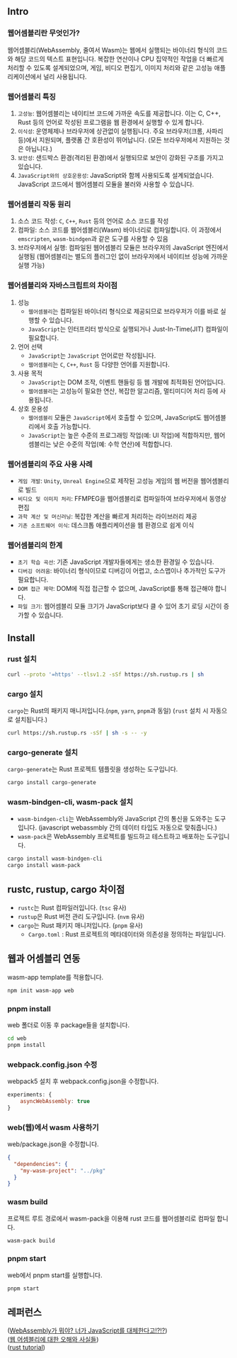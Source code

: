 ## Intro
### 웹어셈블리란 무엇인가?
웹어셈블리(WebAssembly, 줄여서 Wasm)는 웹에서 실행되는 바이너리 형식의 코드와 해당 코드의 텍스트 표현입니다. 복잡한 연산이나 CPU 집약적인 작업을 더 빠르게 처리할 수 있도록 설계되었으며, 게임, 비디오 편집기, 이미지 처리와 같은 고성능 애플리케이션에서 널리 사용됩니다.

### 웹어셈블리 특징
1. `고성능`: 웹어셈블리는 네이티브 코드에 가까운 속도를 제공합니다. 이는 C, C++, Rust 등의 언어로 작성된 프로그램을 웹 환경에서 실행할 수 있게 합니다.
2. `이식성`: 운영체제나 브라우저에 상관없이 실행됩니다. 주요 브라우저(크롬, 사파리 등)에서 지원되며, 플랫폼 간 호환성이 뛰어납니다. (모든 브라우저에서 지원하는 것은 아닙니다.)
3. `보안성`: 샌드박스 환경(격리된 환경)에서 실행되므로 보안이 강화된 구조를 가지고 있습니다.
4. `JavaScript와의 상호운용성`: JavaScript와 함께 사용되도록 설계되었습니다. JavaScript 코드에서 웹어셈블리 모듈을 불러와 사용할 수 있습니다.

### 웹어셈블리 작동 원리
1. 소스 코드 작성: `C`, `C++`, `Rust` 등의 언어로 소스 코드를 작성
2. 컴파일: 소스 코드를 웹어셈블리(Wasm) 바이너리로 컴파일합니다. 이 과정에서 `emscripten`, `wasm-bindgen`과 같은 도구를 사용할 수 있음
3. 브라우저에서 실행: 컴파일된 웹어셈블리 모듈은 브라우저의 JavaScript 엔진에서 실행됨 (웹어셈블리는 별도의 플러그인 없이 브라우저에서 네이티브 성능에 가까운 실행 가능)

### 웹어셈블리와 자바스크립트의 차이점
1. 성능
   - `웹어셈블리`는 컴파일된 바이너리 형식으로 제공되므로 브라우저가 이를 바로 실행할 수 있습니다.
   - `JavaScript`는 인터프리터 방식으로 실행되거나 Just-In-Time(JIT) 컴파일이 필요합니다.
2. 언어 선택
   - `JavaScript`는 `JavaScript` 언어로만 작성됩니다.
   - `웹어셈블리`는 `C`, `C++`, `Rust` 등 다양한 언어를 지원합니다.
3. 사용 목적
   - `JavaScript`는 DOM 조작, 이벤트 핸들링 등 웹 개발에 최적화된 언어입니다. 
   - `웹어셈블리`는 고성능이 필요한 연산, 복잡한 알고리즘, 멀티미디어 처리 등에 사용됩니다.
4. 상호 운용성 
   - `웹어셈블리` 모듈은 `JavaScript`에서 호출할 수 있으며, JavaScript도 웹어셈블리에서 호출 가능합니다. 
   - `JavaScript`는 높은 수준의 프로그래밍 작업(예: UI 작업)에 적합하지만, 웹어셈블리는 낮은 수준의 작업(예: 수학 연산)에 적합합니다.

### 웹어셈블리의 주요 사용 사례
- `게임 개발`: `Unity`, `Unreal Engine`으로 제작된 고성능 게임의 웹 버전을 웹어셈블리로 빌드
- `비디오 및 이미지 처리`: FFMPEG을 웹어셈블리로 컴파일하여 브라우저에서 동영상 편집
- `과학 계산 및 머신러닝`: 복잡한 계산을 빠르게 처리하는 라이브러리 제공
- `기존 소프트웨어 이식`: 데스크톱 애플리케이션을 웹 환경으로 쉽게 이식

### 웹어셈블리의 한계
- `초기 학습 곡선`: 기존 JavaScript 개발자들에게는 생소한 환경일 수 있습니다.
- `디버깅 어려움`: 바이너리 형식이므로 디버깅이 어렵고, 소스맵이나 추가적인 도구가 필요합니다.
- `DOM 접근 제약`: DOM에 직접 접근할 수 없으며, JavaScript를 통해 접근해야 합니다.
- `파일 크기`: 웹어셈블리 모듈 크기가 JavaScript보다 클 수 있어 초기 로딩 시간이 증가할 수 있습니다.

## Install
### rust 설치
```bash
curl --proto '=https' --tlsv1.2 -sSf https://sh.rustup.rs | sh
```

### cargo 설치
`cargo`는 Rust의 패키지 매니저입니다.(`npm`, `yarn`, `pnpm`과 동일) (`rust` 설치 시 자동으로 설치됩니다.)
```bash 
curl https://sh.rustup.rs -sSf | sh -s -- -y
```

### cargo-generate 설치
`cargo-generate`는 Rust 프로젝트 템플릿을 생성하는 도구입니다.
```bash
cargo install cargo-generate
```

### wasm-bindgen-cli, wasm-pack 설치
- `wasm-bindgen-cli`는 WebAssembly와 JavaScript 간의 통신을 도와주는 도구입니다. (javascript webassmbly 간의 데이터 타입도 자동으로 맞춰줍니다.)
- `wasm-pack`은 WebAssembly 프로젝트를 빌드하고 테스트하고 배포하는 도구입니다.
```bash
cargo install wasm-bindgen-cli
cargo install wasm-pack
```


## rustc, rustup, cargo 차이점
- `rustc`는 Rust 컴파일러입니다. (`tsc` 유사)
- `rustup`은 Rust 버전 관리 도구입니다. (`nvm` 유사) 
- `cargo`는 Rust 패키지 매니저입니다. (`pnpm` 유사)
  - `Cargo.toml` : Rust 프로젝트의 메타데이터와 의존성을 정의하는 파일입니다.

## 웹과 어셈블리 연동
wasm-app template를 적용합니다.
```bash
npm init wasm-app web
```
### pnpm install
web 폴더로 이동 후 package들을 설치합니다.
```bash
cd web
pnpm install
```

### webpack.config.json 수정
webpack5 설치 후 webpack.config.json을 수정합니다.
```js
experiments: {
    asyncWebAssembly: true
}
```

### web(웹)에서 wasm 사용하기
web/package.json을 수정합니다.
```json
{
  "dependencies": {
    "my-wasm-project": "../pkg"
  }
}
```

### wasm build
프로젝트 루트 경로에서 wasm-pack을 이용해 rust 코드를 웹어셈블리로 컴파일 합니다.
```bash
wasm-pack build
```

### pnpm start
web에서 pnpm start를 실행합니다.
```bash
pnpm start
```


## 레퍼런스
([WebAssembly가 뭐야? 너가 JavaScript를 대체한다고!?!?](https://hooninedev.com/240522/))\
([웹 어셈블리에 대한 오해와 사실들](https://velog.io/@kimgh06/%EC%9B%B9-%EC%96%B4%EC%85%88%EB%B8%94%EB%A6%AC%EC%97%90-%EB%8C%80%ED%95%9C-%EC%98%A4%ED%95%B4%EC%99%80-%EC%82%AC%EC%8B%A4%EB%93%A4))\
([rust tutorial](https://rustwasm.github.io/book/game-of-life/hello-world.html))
